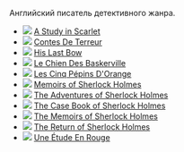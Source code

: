 Английский писатель детективного жанра.


* ![](/books/det_classic/Arthur%20Conan%20Doyle/A%20Study%20in%20Scarlet.jpg) [A Study in Scarlet](/books/det_classic/Arthur%20Conan%20Doyle/A%20Study%20in%20Scarlet)
* ![](/books/det_classic/Arthur%20Conan%20Doyle/Contes%20De%20Terreur.jpg) [Contes De Terreur](/books/det_classic/Arthur%20Conan%20Doyle/Contes%20De%20Terreur)
* ![](/books/det_classic/Arthur%20Conan%20Doyle/His%20Last%20Bow.jpg) [His Last Bow](/books/det_classic/Arthur%20Conan%20Doyle/His%20Last%20Bow)
* ![](/books/det_classic/Arthur%20Conan%20Doyle/Le%20Chien%20Des%20Baskerville.jpg) [Le Chien Des Baskerville](/books/det_classic/Arthur%20Conan%20Doyle/Le%20Chien%20Des%20Baskerville)
* ![](/books/det_classic/Arthur%20Conan%20Doyle/Les%20Cinq%20Pépins%20D'Orange.jpg) [Les Cinq Pépins D'Orange](/books/det_classic/Arthur%20Conan%20Doyle/Les%20Cinq%20Pépins%20D'Orange)
* ![](/books/det_classic/Arthur%20Conan%20Doyle/Memoirs%20of%20Sherlock%20Holmes.jpg) [Memoirs of Sherlock Holmes](/books/det_classic/Arthur%20Conan%20Doyle/Memoirs%20of%20Sherlock%20Holmes)
* ![](/books/det_classic/Arthur%20Conan%20Doyle/The%20Adventures%20of%20Sherlock%20Holmes.jpg) [The Adventures of Sherlock Holmes](/books/det_classic/Arthur%20Conan%20Doyle/The%20Adventures%20of%20Sherlock%20Holmes)
* ![](/books/det_classic/Arthur%20Conan%20Doyle/The%20Case%20Book%20of%20Sherlock%20Holmes.jpg) [The Case Book of Sherlock Holmes](/books/det_classic/Arthur%20Conan%20Doyle/The%20Case%20Book%20of%20Sherlock%20Holmes)
* ![](/books/det_classic/Arthur%20Conan%20Doyle/The%20Memoirs%20of%20Sherlock%20Holmes.jpg) [The Memoirs of Sherlock Holmes](/books/det_classic/Arthur%20Conan%20Doyle/The%20Memoirs%20of%20Sherlock%20Holmes)
* ![](/books/det_classic/Arthur%20Conan%20Doyle/The%20Return%20of%20Sherlock%20Holmes.jpg) [The Return of Sherlock Holmes](/books/det_classic/Arthur%20Conan%20Doyle/The%20Return%20of%20Sherlock%20Holmes)
* ![](/books/det_classic/Arthur%20Conan%20Doyle/Une%20Étude%20En%20Rouge.jpg) [Une Étude En Rouge](/books/det_classic/Arthur%20Conan%20Doyle/Une%20Étude%20En%20Rouge)